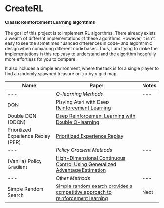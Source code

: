 # CreateRL
#### Classic Reinforcement Learning algorithms

The goal of this project is to implement RL algorithms. There already exists a wealth of different implementations of these algorithms. However, it isn't easy to see the sometimes nuanced differences in code- and algorithmic design when comparing different code bases. Thus, I am trying to make the implementations in this rep easy to understand and the algorithm hopefully more effortless for you to compare.

It also includes a simple environment, where the task is for a single player to find a randomly spawned treasure on a x by y grid map.


Name | Paper | Notes 
---|---|---
---|_Q-learning Methods_ |---
DQN | [Playing Atari with Deep Reinforcement Learning](https://www.cs.toronto.edu/~vmnih/docs/dqn.pdf)  | 
Double DQN (DDQN)|[Deep Reinforcement Learning with Double Q-learning](https://arxiv.org/abs/1509.06461) | 
Prioritized Experience Replay (PER) | [Prioritized Experience Replay](https://arxiv.org/abs/1511.05952) | 
---|_Policy Gradient Methods_ |---
(Vanilla) Policy Gradient | [High-Dimensional Continuous Control Using Generalized Advantage Estimation](https://arxiv.org/abs/1506.02438) |
---|_Other Methods_|---
Simple Random Search | [Simple random search provides a competitive approach to reinforcement learning](https://arxiv.org/abs/1803.07055) | Next